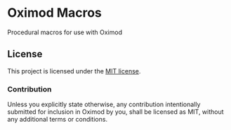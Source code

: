 # Oximod Macros

Procedural macros for use with Oximod

## License

This project is licensed under the [MIT license](LICENSE).

### Contribution

Unless you explicitly state otherwise, any contribution intentionally submitted
for inclusion in Oximod by you, shall be licensed as MIT, without any additional
terms or conditions.
